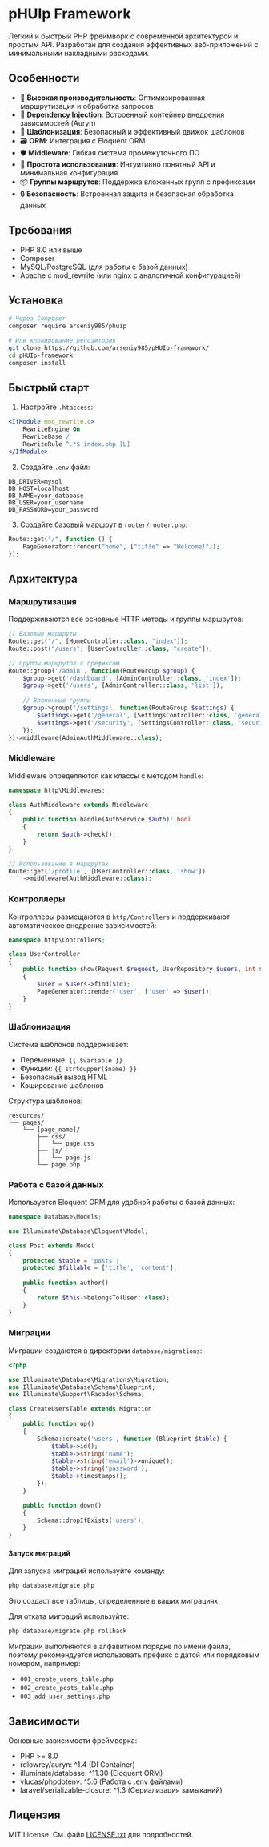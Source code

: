 # pHUIp Framework

Легкий и быстрый PHP фреймворк с современной архитектурой и простым API. Разработан для создания эффективных веб-приложений с минимальными накладными расходами.

## Особенности

- 🚀 **Высокая производительность**: Оптимизированная маршрутизация и обработка запросов
- 💉 **Dependency Injection**: Встроенный контейнер внедрения зависимостей (Auryn)
- 🎨 **Шаблонизация**: Безопасный и эффективный движок шаблонов
- 🗃️ **ORM**: Интеграция с Eloquent ORM
- 🛡️ **Middleware**: Гибкая система промежуточного ПО
- 🎯 **Простота использования**: Интуитивно понятный API и минимальная конфигурация
- 📦 **Группы маршрутов**: Поддержка вложенных групп с префиксами
- 🔒 **Безопасность**: Встроенная защита и безопасная обработка данных

## Требования

- PHP 8.0 или выше
- Composer
- MySQL/PostgreSQL (для работы с базой данных)
- Apache с mod_rewrite (или nginx с аналогичной конфигурацией)

## Установка

```bash
# Через Composer
composer require arseniy985/phuip

# Или клонирование репозитория
git clone https://github.com/arseniy985/pHUIp-framework/
cd pHUIp-framework
composer install
```

## Быстрый старт

1. Настройте `.htaccess`:
```apache
<IfModule mod_rewrite.c>
    RewriteEngine On
    RewriteBase /
    RewriteRule ^.*$ index.php [L]
</IfModule>
```

2. Создайте `.env` файл:
```env
DB_DRIVER=mysql
DB_HOST=localhost
DB_NAME=your_database
DB_USER=your_username
DB_PASSWORD=your_password
```

3. Создайте базовый маршрут в `router/router.php`:
```php
Route::get("/", function () {
    PageGenerator::render("home", ["title" => "Welcome!"]);
});
```

## Архитектура

### Маршрутизация

Поддерживаются все основные HTTP методы и группы маршрутов:

```php
// Базовые маршруты
Route::get("/", [HomeController::class, "index"]);
Route::post("/users", [UserController::class, "create"]);

// Группы маршрутов с префиксом
Route::group('/admin', function(RouteGroup $group) {
    $group->get('/dashboard', [AdminController::class, 'index']);
    $group->get('/users', [AdminController::class, 'list']);
    
    // Вложенные группы
    $group->group('/settings', function(RouteGroup $settings) {
        $settings->get('/general', [SettingsController::class, 'general']);
        $settings->get('/security', [SettingsController::class, 'security']);
    });
})->middleware(AdminAuthMiddleware::class);
```

### Middleware

Middleware определяются как классы с методом `handle`:

```php
namespace http\Middlewares;

class AuthMiddleware extends Middleware
{
    public function handle(AuthService $auth): bool
    {
        return $auth->check();
    }
}

// Использование в маршрутах
Route::get('/profile', [UserController::class, 'show'])
    ->middleware(AuthMiddleware::class);
```

### Контроллеры

Контроллеры размещаются в `http/Controllers` и поддерживают автоматическое внедрение зависимостей:

```php
namespace http\Controllers;

class UserController 
{
    public function show(Request $request, UserRepository $users, int $id): void
    {
        $user = $users->find($id);
        PageGenerator::render('user', ['user' => $user]);
    }
}
```

### Шаблонизация

Система шаблонов поддерживает:

- Переменные: `{{ $variable }}`
- Функции: `{{ strtoupper($name) }}`
- Безопасный вывод HTML
- Кэширование шаблонов

Структура шаблонов:
```
resources/
└── pages/
    └── [page_name]/
        ├── css/
        │   └── page.css
        ├── js/
        │   └── page.js
        └── page.php
```

### Работа с базой данных

Используется Eloquent ORM для удобной работы с базой данных:

```php
namespace Database\Models;

use Illuminate\Database\Eloquent\Model;

class Post extends Model
{
    protected $table = 'posts';
    protected $fillable = ['title', 'content'];
    
    public function author()
    {
        return $this->belongsTo(User::class);
    }
}
```

### Миграции

Миграции создаются в директории `database/migrations`:

```php
<?php

use Illuminate\Database\Migrations\Migration;
use Illuminate\Database\Schema\Blueprint;
use Illuminate\Support\Facades\Schema;

class CreateUsersTable extends Migration
{
    public function up()
    {
        Schema::create('users', function (Blueprint $table) {
            $table->id();
            $table->string('name');
            $table->string('email')->unique();
            $table->string('password');
            $table->timestamps();
        });
    }

    public function down()
    {
        Schema::dropIfExists('users');
    }
}
```

#### Запуск миграций

Для запуска миграций используйте команду:

```bash
php database/migrate.php
```

Это создаст все таблицы, определенные в ваших миграциях.

Для отката миграций используйте:

```bash
php database/migrate.php rollback
```

Миграции выполняются в алфавитном порядке по имени файла, поэтому рекомендуется использовать префикс с датой или порядковым номером, например:
- `001_create_users_table.php`
- `002_create_posts_table.php`
- `003_add_user_settings.php`

## Зависимости

Основные зависимости фреймворка:

- PHP >= 8.0
- rdlowrey/auryn: ^1.4 (DI Container)
- illuminate/database: ^11.30 (Eloquent ORM)
- vlucas/phpdotenv: ^5.6 (Работа с .env файлами)
- laravel/serializable-closure: ^1.3 (Сериализация замыканий)

## Лицензия

MIT License. См. файл [LICENSE.txt](LICENSE.txt) для подробностей.